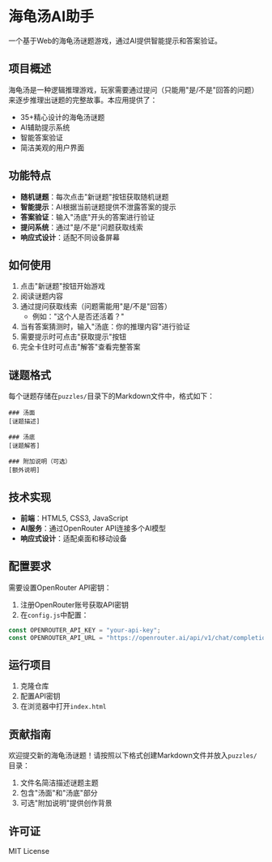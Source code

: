 # 海龟汤AI助手

一个基于Web的海龟汤谜题游戏，通过AI提供智能提示和答案验证。

## 项目概述

海龟汤是一种逻辑推理游戏，玩家需要通过提问（只能用"是/不是"回答的问题）来逐步推理出谜题的完整故事。本应用提供了：

- 35+精心设计的海龟汤谜题
- AI辅助提示系统
- 智能答案验证
- 简洁美观的用户界面

## 功能特点

- **随机谜题**：每次点击"新谜题"按钮获取随机谜题
- **智能提示**：AI根据当前谜题提供不泄露答案的提示
- **答案验证**：输入"汤底"开头的答案进行验证
- **提问系统**：通过"是/不是"问题获取线索
- **响应式设计**：适配不同设备屏幕

## 如何使用

1. 点击"新谜题"按钮开始游戏
2. 阅读谜题内容
3. 通过提问获取线索（问题需能用"是/不是"回答）
   - 例如："这个人是否还活着？"
4. 当有答案猜测时，输入"汤底：你的推理内容"进行验证
5. 需要提示时可点击"获取提示"按钮
6. 完全卡住时可点击"解答"查看完整答案

## 谜题格式

每个谜题存储在`puzzles/`目录下的Markdown文件中，格式如下：

```
### 汤面
[谜题描述]

### 汤底
[谜题解答]

### 附加说明（可选）
[额外说明]
```

## 技术实现

- **前端**：HTML5, CSS3, JavaScript
- **AI服务**：通过OpenRouter API连接多个AI模型
- **响应式设计**：适配桌面和移动设备

## 配置要求

需要设置OpenRouter API密钥：
1. 注册OpenRouter账号获取API密钥
2. 在`config.js`中配置：
```javascript
const OPENROUTER_API_KEY = "your-api-key";
const OPENROUTER_API_URL = "https://openrouter.ai/api/v1/chat/completions";
```

## 运行项目

1. 克隆仓库
2. 配置API密钥
3. 在浏览器中打开`index.html`

## 贡献指南

欢迎提交新的海龟汤谜题！请按照以下格式创建Markdown文件并放入`puzzles/`目录：

1. 文件名简洁描述谜题主题
2. 包含"汤面"和"汤底"部分
3. 可选"附加说明"提供创作背景

## 许可证

MIT License
